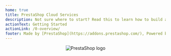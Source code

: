 ```yaml
---
home: true
title: PrestaShop Cloud Services
description: Not sure where to start? Read this to learn how to build a module powered by PrestaShop Cloud Services.
actionText: Getting Started
actionLink: /0-overview/
footer: Made by [PrestaShop](https://addons.prestashop.com/), Powered by [vuepress](https://github.com/vuejs/vuepress).
---
```


<div style="text-align: center;">
  <img alt="PrestaShop logo" src="/assets/images/common/logo.png" style="max-width: 300px;"></img>
</div>
